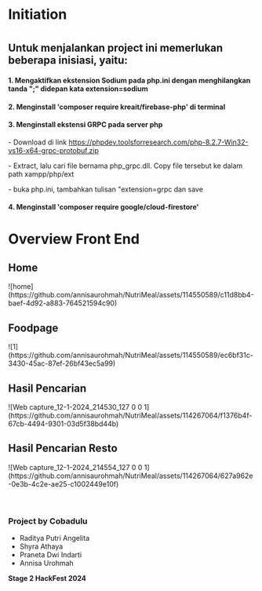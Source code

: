 <h1> Initiation <h1>
<h2>Untuk menjalankan project ini memerlukan beberapa inisiasi, yaitu:</h2>
<h4>1. Mengaktifkan ekstension Sodium pada php.ini dengan menghilangkan tanda ";" didepan kata extension=sodium</h4>
<h4>2. Menginstall 'composer require kreait/firebase-php' di terminal</h4>
<h4>3. Menginstall ekstensi GRPC pada server php</h4>
<p>- Download di link <a href="https://phpdev.toolsforresearch.com/php-8.2.7-Win32-vs16-x64-grpc-protobuf.zip">https://phpdev.toolsforresearch.com/php-8.2.7-Win32-vs16-x64-grpc-protobuf.zip</a></p>
<p>- Extract, lalu cari file bernama php_grpc.dll. Copy file tersebut ke dalam path xampp/php/ext</p>
<p>- buka php.ini, tambahkan tulisan "extension=grpc dan save</p>
<h4>4. Menginstall 'composer require google/cloud-firestore'</h4>

<h1> Overview Front End </h1>
<h2> Home </h2>
![home](https://github.com/annisaurohmah/NutriMeal/assets/114550589/c11d8bb4-baef-4d92-a883-764521594c90)


<h2> Foodpage </h2>
![1](https://github.com/annisaurohmah/NutriMeal/assets/114550589/ec6bf31c-3430-45ac-87ef-26bf43ec5a99)

<h2> Hasil Pencarian </h2>
![Web capture_12-1-2024_214530_127 0 0 1](https://github.com/annisaurohmah/NutriMeal/assets/114267064/f1376b4f-67cb-4494-9301-03d5f38bd44b)

<h2> Hasil Pencarian Resto </h2>
![Web capture_12-1-2024_214554_127 0 0 1](https://github.com/annisaurohmah/NutriMeal/assets/114267064/627a962e-0e3b-4c2e-ae25-c1002449e10f)
<br><br><br>


<h3> Project by Cobadulu </h3>
<ul>
    <li> Raditya Putri Angelita </li>
    <li> Shyra Athaya </li>
    <li> Praneta Dwi Indarti </li>
    <li> Annisa Urohmah </li>
</ul>
<b> Stage 2 HackFest 2024 </b>
